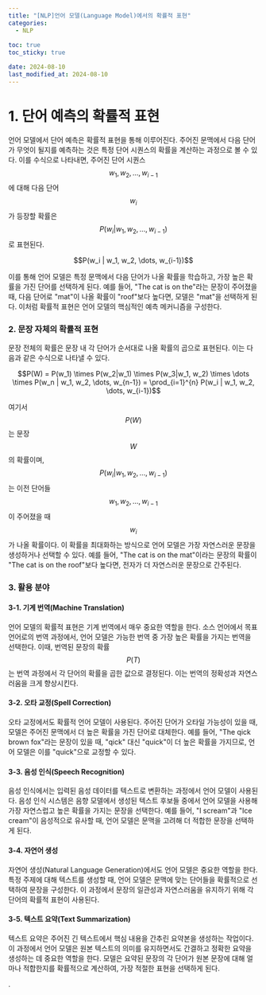 ```yaml
---
title: "[NLP]언어 모델(Language Model)에서의 확률적 표현"
categories: 
  - NLP
  
toc: true
toc_sticky: true

date: 2024-08-10
last_modified_at: 2024-08-10
---
```


# 1. 단어 예측의 확률적 표현
언어 모델에서 단어 예측은 확률적 표현을 통해 이루어진다. 주어진 문맥에서 다음 단어가 무엇이 될지를 예측하는 것은 특정 단어 시퀀스의 확률을 계산하는 과정으로 볼 수 있다. 이를 수식으로 나타내면, 주어진 단어 시퀀스 $$ w_1, w_2, \dots, w_{i-1} $$에 대해 다음 단어 $$ w_i $$가 등장할 확률은 $$ P(w_i | w_1, w_2, \dots, w_{i-1}) $$로 표현된다.

<center>$$P(w_i | w_1, w_2, \dots, w_{i-1})$$</center>

이를 통해 언어 모델은 특정 문맥에서 다음 단어가 나올 확률을 학습하고, 가장 높은 확률을 가진 단어를 선택하게 된다. 예를 들어, "The cat is on the"라는 문장이 주어졌을 때, 다음 단어로 "mat"이 나올 확률이 "roof"보다 높다면, 모델은 "mat"을 선택하게 된다. 이처럼 확률적 표현은 언어 모델의 핵심적인 예측 메커니즘을 구성한다.

### 2. 문장 자체의 확률적 표현
문장 전체의 확률은 문장 내 각 단어가 순서대로 나올 확률의 곱으로 표현된다. 이는 다음과 같은 수식으로 나타낼 수 있다.

<center>$$P(W) = P(w_1) \times P(w_2|w_1) \times P(w_3|w_1, w_2) \times \dots \times P(w_n | w_1, w_2, \dots, w_{n-1}) = \prod_{i=1}^{n} P(w_i | w_1, w_2, \dots, w_{i-1})$$</center>

여기서 $$ P(W) $$는 문장 $$ W $$의 확률이며, $$ P(w_i | w_1, w_2, \dots, w_{i-1}) $$는 이전 단어들 $$ w_1, w_2, \dots, w_{i-1} $$이 주어졌을 때 $$ w_i $$가 나올 확률이다. 이 확률을 최대화하는 방식으로 언어 모델은 가장 자연스러운 문장을 생성하거나 선택할 수 있다. 예를 들어, "The cat is on the mat"이라는 문장의 확률이 "The cat is on the roof"보다 높다면, 전자가 더 자연스러운 문장으로 간주된다.

### 3. 활용 분야

#### 3-1. 기계 번역(Machine Translation)
언어 모델의 확률적 표현은 기계 번역에서 매우 중요한 역할을 한다. 소스 언어에서 목표 언어로의 번역 과정에서, 언어 모델은 가능한 번역 중 가장 높은 확률을 가지는 번역을 선택한다. 이때, 번역된 문장의 확률 $$ P(T) $$는 번역 과정에서 각 단어의 확률을 곱한 값으로 결정된다. 이는 번역의 정확성과 자연스러움을 크게 향상시킨다.

#### 3-2. 오타 교정(Spell Correction)
오타 교정에서도 확률적 언어 모델이 사용된다. 주어진 단어가 오타일 가능성이 있을 때, 모델은 주어진 문맥에서 더 높은 확률을 가진 단어로 대체한다. 예를 들어, "The qick brown fox"라는 문장이 있을 때, "qick" 대신 "quick"이 더 높은 확률을 가지므로, 언어 모델은 이를 "quick"으로 교정할 수 있다.

#### 3-3. 음성 인식(Speech Recognition)
음성 인식에서는 입력된 음성 데이터를 텍스트로 변환하는 과정에서 언어 모델이 사용된다. 음성 인식 시스템은 음향 모델에서 생성된 텍스트 후보들 중에서 언어 모델을 사용해 가장 자연스럽고 높은 확률을 가지는 문장을 선택한다. 예를 들어, "I scream"과 "Ice cream"이 음성적으로 유사할 때, 언어 모델은 문맥을 고려해 더 적합한 문장을 선택하게 된다.

#### 3-4. 자연어 생성
자연어 생성(Natural Language Generation)에서도 언어 모델은 중요한 역할을 한다. 특정 주제에 대해 텍스트를 생성할 때, 언어 모델은 문맥에 맞는 단어들을 확률적으로 선택하여 문장을 구성한다. 이 과정에서 문장의 일관성과 자연스러움을 유지하기 위해 각 단어의 확률적 표현이 사용된다.

#### 3-5. 텍스트 요약(Text Summarization)
텍스트 요약은 주어진 긴 텍스트에서 핵심 내용을 간추린 요약본을 생성하는 작업이다. 이 과정에서 언어 모델은 원본 텍스트의 의미를 유지하면서도 간결하고 정확한 요약을 생성하는 데 중요한 역할을 한다. 모델은 요약된 문장의 각 단어가 원본 문장에 대해 얼마나 적합한지를 확률적으로 계산하여, 가장 적절한 표현을 선택하게 된다.

.
